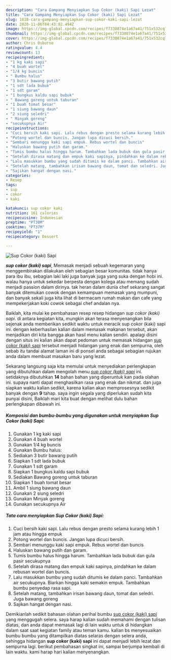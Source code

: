 ```yaml
---
description: "Cara Gampang Menyiapkan Sup Cokor (kaki) Sapi Lezat"
title: "Cara Gampang Menyiapkan Sup Cokor (kaki) Sapi Lezat"
slug: 1618-cara-gampang-menyiapkan-sup-cokor-kaki-sapi-lezat
date: 2020-11-06T04:43:02.494Z
image: https://img-global.cpcdn.com/recipes/f7330874e1a67a41/751x532cq70/sup-cokor-kaki-sapi-foto-resep-utama.jpg
thumbnail: https://img-global.cpcdn.com/recipes/f7330874e1a67a41/751x532cq70/sup-cokor-kaki-sapi-foto-resep-utama.jpg
cover: https://img-global.cpcdn.com/recipes/f7330874e1a67a41/751x532cq70/sup-cokor-kaki-sapi-foto-resep-utama.jpg
author: Chris Osborne
ratingvalue: 4.4
reviewcount: 13
recipeingredient:
- "1 kg kaki sapi"
- "4 buah wortel"
- "1/4 kg buncis"
- " Bumbu halus"
- "3 butir bawang putih"
- "1 sdt lada bubuk"
- "1 sdt garam"
- "1 bungkus kaldu sapi bubuk"
- " Bawang goreng untuk taburan"
- "1 buah tomat besar"
- "1 siung bawang daun"
- "2 siung seledri"
- " Minyak goreng"
- "secukupnya Air"
recipeinstructions:
- "Cuci bersih kaki sapi. Lalu rebus dengan presto selama kurang lebih 1 jam atau hingga empuk"
- "Potong wortel dan buncis. Jangan lupa dicuci bersih."
- "Sembari menunggu kaki sapi empuk. Rebus wortel dan buncis"
- "Haluskan bawang putih dan garam."
- "Tumis bumbu halus hingga harum. Tambahkan lada bubuk dan gula pasir secukupnya"
- "Setelah dirasa matang dan empuk kaki sapinya, pindahkan ke dalam rebusan wortel dan buncis."
- "Lalu masukkan bumbu yang sudah ditumis ke dalam panci. Tambahkan air secukupnya. Biarkan hingga kaki semakin empuk. Tambahkan bumbu penyedap rasa sapi."
- "Setelah matang, tambahkan irisan bawang daun, tomat dan seledri. Juga bawang goreng"
- "Sajikan hangat dengan nasi."
categories:
- Resep
tags:
- sup
- cokor
- kaki

katakunci: sup cokor kaki 
nutrition: 161 calories
recipecuisine: Indonesian
preptime: "PT30M"
cooktime: "PT37M"
recipeyield: "1"
recipecategory: Dessert

---
```



![Sup Cokor (kaki) Sapi](https://img-global.cpcdn.com/recipes/f7330874e1a67a41/751x532cq70/sup-cokor-kaki-sapi-foto-resep-utama.jpg)

<b><i>sup cokor (kaki) sapi</i></b>, Memasak menjadi sebuah kegemaran yang menggembirakan dilakukan oleh sebagian besar komunitas. tidak hanya para ibu ibu, sebagian laki laki juga banyak juga yang suka dengan hobi ini. walau hanya untuk sekedar berpesta dengan kolega atau memang sudah menjadi passion dalam dirinya. tak heran dalam dunia chef sekarang sangat banyak ditemukan cowok dengan kemampuan memasak yang mumpuni, dan banyak sekali juga kita lihat di bermacam rumah makan dan cafe yang mempekerjakan koki cowok sebagai chef andalan nya.

Baiklah, kita mulai ke pembahasan resep resep hidangan <i>sup cokor (kaki) sapi</i>. di antara kegiatan kita, mungkin akan terasa menyenangkan bila sejenak anda memberikan sedikit waktu untuk meracik sup cokor (kaki) sapi ini. dengan keberhasilan kalian dalam memasak makanan tersebut, akan menjadikan diri kita bangga akan hasil menu kalian sendiri. apalagi disini dengan situs ini kalian akan dapat pedoman untuk memasak hidangan <u>sup cokor (kaki) sapi</u> tersebut menjadi hidangan yang enak dan sempurna, oleh sebab itu tandai alamat laman ini di ponsel anda sebagai sebagian rujukan anda dalam membuat masakan baru yang lezat.




Sekarang langsung saja kita memulai untuk menyediakan perlengkapan yang dibutuhkan dalam mengolah menu <u><i>sup cokor (kaki) sapi</i></u> ini. setidaknya dibutuhkan <b>14</b> bahan bahan yang diperuntuk kan pada olahan ini. supaya nanti dapat menghasilkan rasa yang enak dan nikmat. dan juga siapkan waktu kalian sedikit, karena kalian akan memprosesnya sedikit banyak dengan <b>9</b> tahap. saya ingin segala yang diperlukan sudah kita punyai disini, Baiklah mari kita buat dengan melihat dulu bahan perlengkapan dibawah ini.

<!--inarticleads1-->

##### Komposisi dan bumbu-bumbu yang digunakan untuk menyiapkan Sup Cokor (kaki) Sapi:

1. Gunakan 1 kg kaki sapi
1. Gunakan 4 buah wortel
1. Gunakan 1/4 kg buncis
1. Gunakan  Bumbu halus:
1. Sediakan 3 butir bawang putih
1. Siapkan 1 sdt lada bubuk
1. Gunakan 1 sdt garam
1. Siapkan 1 bungkus kaldu sapi bubuk
1. Sediakan  Bawang goreng untuk taburan
1. Siapkan 1 buah tomat besar
1. Ambil 1 siung bawang daun
1. Gunakan 2 siung seledri
1. Gunakan  Minyak goreng
1. Gunakan secukupnya Air




<!--inarticleads2-->

##### Tata cara menyiapkan Sup Cokor (kaki) Sapi:

1. Cuci bersih kaki sapi. Lalu rebus dengan presto selama kurang lebih 1 jam atau hingga empuk
1. Potong wortel dan buncis. Jangan lupa dicuci bersih.
1. Sembari menunggu kaki sapi empuk. Rebus wortel dan buncis
1. Haluskan bawang putih dan garam.
1. Tumis bumbu halus hingga harum. Tambahkan lada bubuk dan gula pasir secukupnya
1. Setelah dirasa matang dan empuk kaki sapinya, pindahkan ke dalam rebusan wortel dan buncis.
1. Lalu masukkan bumbu yang sudah ditumis ke dalam panci. Tambahkan air secukupnya. Biarkan hingga kaki semakin empuk. Tambahkan bumbu penyedap rasa sapi.
1. Setelah matang, tambahkan irisan bawang daun, tomat dan seledri. Juga bawang goreng
1. Sajikan hangat dengan nasi.




Demikianlah sedikit bahasan olahan perihal bumbu <u>sup cokor (kaki) sapi</u> yang menggugah selera. saya harap kalian sudah memahami dengan tulisan diatas, dan anda dapat memasak lagi di lain waktu untuk di hidangkan dalam saat saat kegiatan family atau teman kamu. kalian bs menyesuaikan bumbu bumbu yang ditampilkan diatas selaras dengan selera anda, sehingga hidangan <b>sup cokor (kaki) sapi</b> ini dapat menjadi lebih lezat dan sempurna lagi. berikut pembahasan singkat ini, sampai berjumpa kembali di lain waktu. kami harap hari kalian menyenangkan.
